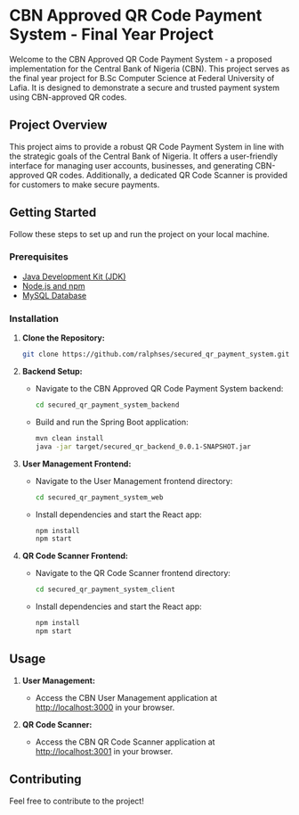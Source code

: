 # CBN Approved QR Code Payment System - Final Year Project

Welcome to the CBN Approved QR Code Payment System - a proposed implementation for the Central Bank of Nigeria (CBN). This project serves as the final year project for B.Sc Computer Science at Federal University of Lafia. It is designed to demonstrate a secure and trusted payment system using CBN-approved QR codes.

## Project Overview

This project aims to provide a robust QR Code Payment System in line with the strategic goals of the Central Bank of Nigeria. It offers a user-friendly interface for managing user accounts, businesses, and generating CBN-approved QR codes. Additionally, a dedicated QR Code Scanner is provided for customers to make secure payments.

## Getting Started

Follow these steps to set up and run the project on your local machine.

### Prerequisites

- [Java Development Kit (JDK)](https://www.oracle.com/java/technologies/javase-downloads.html)
- [Node.js and npm](https://nodejs.org/)
- [MySQL Database](https://www.mysql.com/)

### Installation

1. **Clone the Repository:**

    ```bash
    git clone https://github.com/ralphses/secured_qr_payment_system.git
    ```

2. **Backend Setup:**

    - Navigate to the CBN Approved QR Code Payment System backend:

        ```bash
        cd secured_qr_payment_system_backend
        ```

    - Build and run the Spring Boot application:

        ```bash
        mvn clean install
        java -jar target/secured_qr_backend_0.0.1-SNAPSHOT.jar
        ```

3. **User Management Frontend:**

    - Navigate to the User Management frontend directory:

        ```bash
        cd secured_qr_payment_system_web
        ```

    - Install dependencies and start the React app:

        ```bash
        npm install
        npm start
        ```

4. **QR Code Scanner Frontend:**

    - Navigate to the QR Code Scanner frontend directory:

        ```bash
        cd secured_qr_payment_system_client
        ```

    - Install dependencies and start the React app:

        ```bash
        npm install
        npm start
        ```

## Usage

1. **User Management:**

    - Access the CBN User Management application at [http://localhost:3000](http://localhost:3000) in your browser.

2. **QR Code Scanner:**

    - Access the CBN QR Code Scanner application at [http://localhost:3001](http://localhost:3001) in your browser.

## Contributing

Feel free to contribute to the project! 
